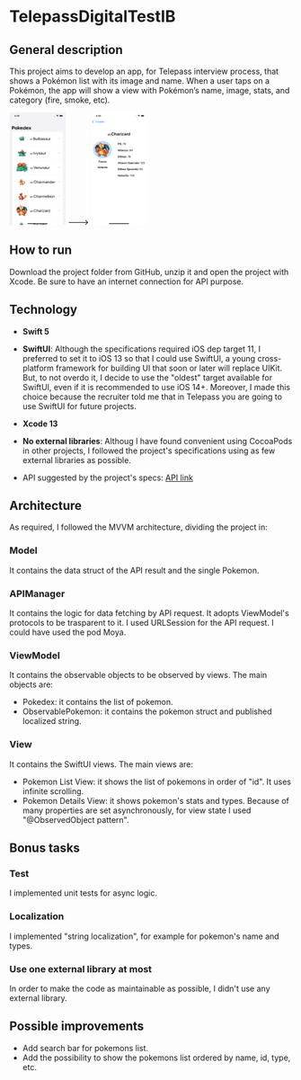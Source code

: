 # TelepassDigitalTestIB

## General description

This project aims to develop an app, for Telepass interview process, that shows a Pokémon list with its image and name.
When a user taps on a Pokémon, the app will show a view with Pokémon’s name, image, stats, and category (fire, smoke, etc).

<img src="images/screenshot_home.png" width="100" height="200"> ---> <img src="images/screenshot_details.png" width="100" height="200">

## How to run

Download the project folder from GitHub, unzip it and open the project with Xcode.
Be sure to have an internet connection for API purpose.

## Technology

- **Swift 5**

- **SwiftUI**: Although the specifications required iOS dep target 11, I preferred to set it to iOS 13 so that I could use SwiftUI, a young cross-platform framework for building UI that soon or later will replace UIKit. 
But, to not overdo it, I decide to use the "oldest" target available for SwiftUI, even if it is recommended to use iOS 14+.
Moreover, I made this choice because the recruiter told me that in Telepass you are going to use SwiftUI for future projects.

- **Xcode 13**

- **No external libraries**: Althoug I have found convenient using CocoaPods in other projects, I followed the project's specifications using as few external libraries as possible.

- API suggested by the project's specs: [API link](https://pokeapi.co/)

## Architecture
As required, I followed the MVVM architecture, dividing the project in:

### Model
It contains the data struct of the API result and the single Pokemon.

### APIManager
It contains the logic for data fetching by API request. It adopts ViewModel's protocols to be trasparent to it.
I used URLSession for the API request. I could have used the pod Moya.

### ViewModel
It contains the observable objects to be observed by views. The main objects are:
- Pokedex: it contains the list of pokemon.
- ObservablePokemon: it contains the pokemon struct and published localized string.

### View
It contains the SwiftUI views. The main views are:
- Pokemon List View: it shows the list of pokemons in order of "id". It uses infinite scrolling.
- Pokemon Details View: it shows pokemon's stats and types.
Because of many properties are set asynchronously, for view state I used "@ObservedObject pattern". 

## Bonus tasks

### Test
I implemented unit tests for async logic.

### Localization
I implemented "string localization", for example for pokemon's name and types.

### Use one external library at most
In order to make the code as maintainable as possible, I didn't use any external library.

## Possible improvements
- Add search bar for pokemons list.
- Add the possibility to show the pokemons list ordered by name, id, type, etc.
